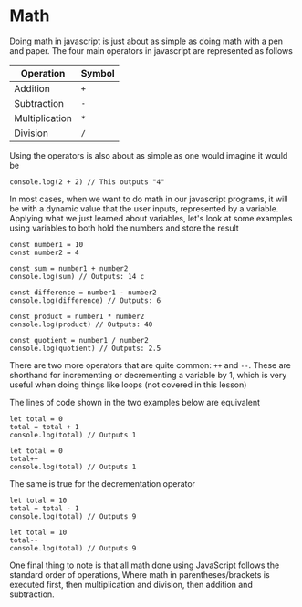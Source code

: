# Math
Doing math in javascript is just about as simple as doing math with a pen and paper. The four main operators in javascript are represented as follows

|Operation|Symbol|
|---|---|
|Addition|`+`|
|Subtraction|`-`|
|Multiplication|`*`|
|Division|`/`|

Using the operators is also about as simple as one would imagine it would be

```js,playground
console.log(2 + 2) // This outputs "4"
```

In most cases, when we want to do math in our javascript programs, it will be with a dynamic value that the user inputs, represented by a variable. Applying what we just learned about variables, let's look at some examples using variables to both hold the numbers and store the result

```js,playground
const number1 = 10
const number2 = 4

const sum = number1 + number2
console.log(sum) // Outputs: 14 c

const difference = number1 - number2
console.log(difference) // Outputs: 6

const product = number1 * number2
console.log(product) // Outputs: 40

const quotient = number1 / number2
console.log(quotient) // Outputs: 2.5
```

There are two more operators that are quite common: `++` and `--`. These are shorthand for incrementing or decrementing a variable by 1, which is very useful when doing things like loops (not covered in this lesson)

The lines of code shown in the two examples below are equivalent

```js,playground
let total = 0
total = total + 1
console.log(total) // Outputs 1
```

```js,playground
let total = 0
total++
console.log(total) // Outputs 1
```

The same is true for the decrementation operator

```js,playground
let total = 10
total = total - 1
console.log(total) // Outputs 9
```

```js,playground
let total = 10
total--
console.log(total) // Outputs 9
```

One final thing to note is that all math done using JavaScript follows the standard order of operations, Where math in parentheses/brackets is executed first, then multiplication and division, then addition and subtraction.
